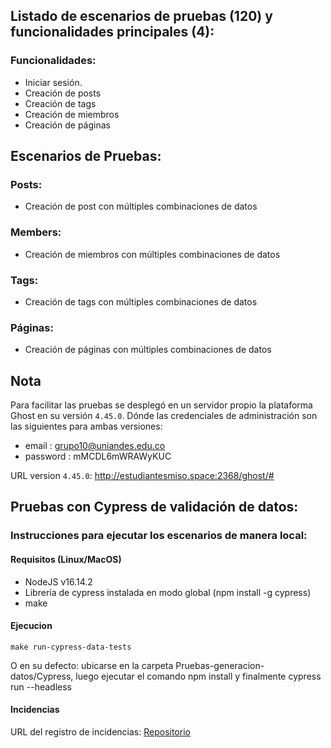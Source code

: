 ## Listado de escenarios de pruebas (120) y funcionalidades principales (4):
### Funcionalidades:
* Iniciar sesión.
* Creación de posts
* Creación de tags
* Creación de miembros
* Creación de páginas

## Escenarios de Pruebas:
### Posts:
* Creación de post con múltiples combinaciones de datos

### Members:
* Creación de miembros con múltiples combinaciones de datos

### Tags:
* Creación de tags con múltiples combinaciones de datos

### Páginas:
* Creación de páginas con múltiples combinaciones de datos

## Nota
Para facilitar las pruebas se desplegó en un servidor propio la plataforma Ghost en su versión `4.45.0`. Dónde las credenciales de administración son las siguientes para ambas versiones: 
- email : grupo10@uniandes.edu.co
- password : mMCDL6mWRAWyKUC

URL version `4.45.0`: http://estudiantesmiso.space:2368/ghost/#

## Pruebas con Cypress de validación de datos:
### Instrucciones para ejecutar los escenarios de manera local:
#### Requisitos (Linux/MacOS)
- NodeJS v16.14.2
- Librería de cypress instalada en modo global (npm install -g cypress)
- make

#### Ejecucion
`make run-cypress-data-tests`

O en su defecto: ubicarse en la carpeta Pruebas-generacion-datos/Cypress, luego ejecutar el comando npm install y finalmente cypress run --headless

#### Incidencias
 URL del registro de incidencias: [Repositorio](https://github.com/cgarciaa1/Incidencias-proyecto-pruebas-automatizadas/issues)

